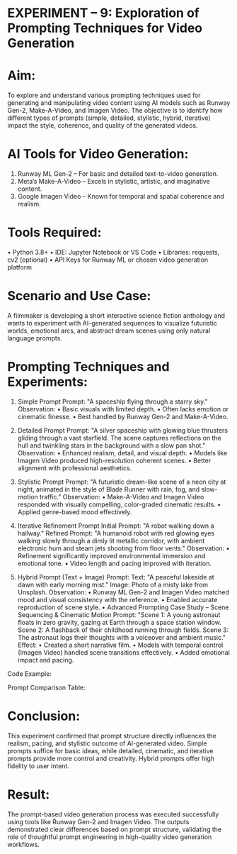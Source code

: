 # EXPERIMENT – 9: Exploration of Prompting Techniques for Video Generation

# Aim:
To explore and understand various prompting techniques used for generating and manipulating video content using AI models such as Runway Gen-2, Make-A-Video, and Imagen Video. The objective is to identify how different types of prompts (simple, detailed, stylistic, hybrid, iterative) impact the style, coherence, and quality of the generated videos.

# AI Tools for Video Generation:
1.	Runway ML Gen-2 – For basic and detailed text-to-video generation.
2.	Meta’s Make-A-Video – Excels in stylistic, artistic, and imaginative content.
3.	Google Imagen Video – Known for temporal and spatial coherence and realism.

# Tools Required:
•	Python 3.8+
•	IDE: Jupyter Notebook or VS Code
•	Libraries: requests, cv2 (optional)
•	API Keys for Runway ML or chosen video generation platform

# Scenario and Use Case:
A filmmaker is developing a short interactive science fiction anthology and wants to experiment with AI-generated sequences to visualize futuristic worlds, emotional arcs, and abstract dream scenes using only natural language prompts.

# Prompting Techniques and Experiments:
1. Simple Prompt
Prompt:
"A spaceship flying through a starry sky."
Observation:
•	Basic visuals with limited depth.
•	Often lacks emotion or cinematic finesse.
•	Best handled by Runway Gen-2 and Make-A-Video.

2. Detailed Prompt
Prompt:
"A silver spaceship with glowing blue thrusters gliding through a vast starfield. The scene captures reflections on the hull and twinkling stars in the background with a slow pan shot."
Observation:
•	Enhanced realism, detail, and visual depth.
•	Models like Imagen Video produced high-resolution coherent scenes.
•	Better alignment with professional aesthetics.

3. Stylistic Prompt
Prompt:
"A futuristic dream-like scene of a neon city at night, animated in the style of Blade Runner with rain, fog, and slow-motion traffic."
Observation:
•	Make-A-Video and Imagen Video responded with visually compelling, color-graded cinematic results.
•	Applied genre-based mood effectively.

4. Iterative Refinement Prompt
Initial Prompt: "A robot walking down a hallway."
Refined Prompt: "A humanoid robot with red glowing eyes walking slowly through a dimly lit metallic corridor, with ambient electronic hum and steam jets shooting from floor vents."
Observation:
•	Refinement significantly improved environmental immersion and emotional tone.
•	Video length and pacing improved with iteration.

5. Hybrid Prompt (Text + Image)
Prompt:
Text: "A peaceful lakeside at dawn with early morning mist."
Image: Photo of a misty lake from Unsplash.
Observation:
•	Runway ML Gen-2 and Imagen Video matched mood and visual consistency with the reference.
•	Enabled accurate reproduction of scene style.
•	Advanced Prompting Case Study – Scene Sequencing & Cinematic Motion
Prompt:
"Scene 1: A young astronaut floats in zero gravity, gazing at Earth through a space station window. Scene 2: A flashback of their childhood running through fields. Scene 3: The astronaut logs their thoughts with a voiceover and ambient music."
Effect:
•	Created a short narrative film.
•	Models with temporal control (Imagen Video) handled scene transitions effectively.
•	Added emotional impact and pacing.

Code Example:












Prompt Comparison Table:


# Conclusion:
This experiment confirmed that prompt structure directly influences the realism, pacing, and stylistic outcome of AI-generated video. Simple prompts suffice for basic ideas, while detailed, cinematic, and iterative prompts provide more control and creativity. Hybrid prompts offer high fidelity to user intent.

# Result:
The prompt-based video generation process was executed successfully using tools like Runway Gen-2 and Imagen Video. The outputs demonstrated clear differences based on prompt structure, validating the role of thoughtful prompt engineering in high-quality video generation workflows.

